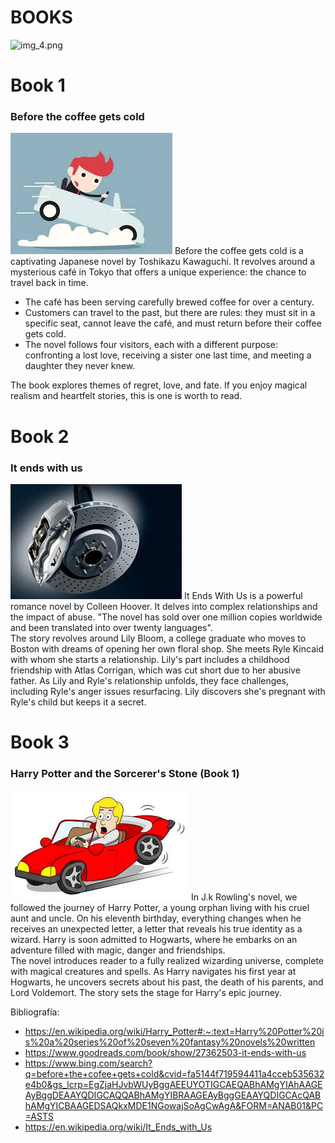# BOOKS 
![img_4.png](img_4.png)
# Book 1
### Before the coffee gets cold
![img.png](img.png)
Before the coffee gets cold is a captivating Japanese novel by Toshikazu Kawaguchi. It revolves around a mysterious café in Tokyo that offers a unique experience: the chance to travel back in time.    
 * The café has been serving carefully brewed coffee for over a century.  
 * Customers can travel to the past, but there are rules: they must sit in a specific seat, cannot leave the café, and must return before their coffee gets cold.  
 * The novel follows four visitors, each with a different purpose: confronting a lost love, receiving a sister one last time, and meeting a daughter they never knew. 
   
The book explores themes of regret, love, and fate. If you enjoy magical realism and heartfelt stories, this is one is worth to read. 
# Book 2
### It ends with us
![img_1.png](img_1.png)
It Ends With Us is a powerful romance novel by Colleen Hoover. It delves into complex relationships and the impact of abuse. "The novel has sold over one million copies worldwide and been translated into over twenty languages".  
 The story revolves around Lily Bloom, a college graduate who moves to Boston with dreams of opening her own floral shop. She meets Ryle Kincaid with whom she starts a relationship. Lily's part includes a childhood friendship with Atlas Corrigan, which was cut short due to her abusive father. As Lily and Ryle's relationship unfolds, they face challenges, including Ryle's anger issues resurfacing. Lily discovers she's pregnant with Ryle's child but keeps it a secret.  
# Book 3
### Harry Potter and the Sorcerer's Stone (Book 1)
![img_3.png](img_3.png)
In J.k Rowling's novel, we followed the journey of Harry Potter, a young orphan living with his cruel aunt and uncle. On his eleventh birthday, everything changes when he receives an unexpected letter, a letter that reveals his true identity as a wizard. Harry is soon admitted to Hogwarts, where he embarks on an adventure filled with magic, danger and friendships.  
 The novel introduces reader to a fully realized wizarding universe, complete with magical creatures and spells. As Harry navigates his first year at Hogwarts, he uncovers secrets about his past, the death of his parents, and Lord Voldemort. The story sets the stage for Harry's epic journey.

Bibliografía:
* https://en.wikipedia.org/wiki/Harry_Potter#:~:text=Harry%20Potter%20is%20a%20series%20of%20seven%20fantasy%20novels%20written
* https://www.goodreads.com/book/show/27362503-it-ends-with-us
* https://www.bing.com/search?q=before+the+cofee+gets+cold&cvid=fa5144f719594411a4cceb535632e4b0&gs_lcrp=EgZjaHJvbWUyBggAEEUYOTIGCAEQABhAMgYIAhAAGEAyBggDEAAYQDIGCAQQABhAMgYIBRAAGEAyBggGEAAYQDIGCAcQABhAMgYICBAAGEDSAQkxMDE1NGowajSoAgCwAgA&FORM=ANAB01&PC=ASTS
* https://en.wikipedia.org/wiki/It_Ends_with_Us